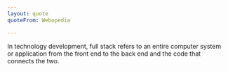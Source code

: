 ```yaml
---
layout: quote
quoteFrom: Webopedia

---
```


In technology development, full stack refers to an entire computer system or application from the front end to the back end and the code that connects the two.